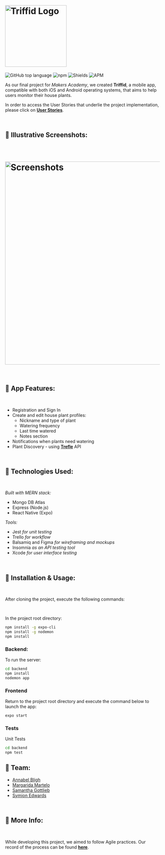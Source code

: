 
<h1 align="left"><img width="200" 
alt="Triffid Logo" 
src="https://user-images.githubusercontent.com/65411964/106170648-8f25d580-6188-11eb-8597-0160cd9ec8f1.png"> </h1>

![GitHub top language](https://img.shields.io/github/languages/top/samanthagottlieb/triffid)
![npm](https://img.shields.io/npm/v/npm)
![Shields](https://img.shields.io/david/dev/samanthagottlieb/triffid)
![APM](https://img.shields.io/apm/l/react)

 As our final project for *Makers Academy*, we created **Triffid**, a mobile app, compatible with both iOS and Android operating systems, that aims to help users monitor their house plants.   


In order to access the User Stories that underlie the project implementation, please click on [**User Stories**](https://github.com/samanthagottlieb/triffid/blob/updatingREADME/UserStories.md).

<p>&nbsp;</p>

## 🌱 **Illustrative Screenshots:**
<p>&nbsp;</p>

<h1 align="left"><img width="660" alt="Screenshots" 
src="https://user-images.githubusercontent.com/65411964/106216737-b2be3f80-61cb-11eb-9a0d-72464d2baac0.png"> </h1>

<p>&nbsp;</p>

## 🌱 **App Features:**

<p>&nbsp;</p>

* Registration and Sign In 
* Create and edit house plant profiles:
    * Nickname and type of plant
    * Watering frequency
    * Last time watered
    * Notes section
* Notifications when plants need watering
* Plant Discovery - using [**Trefle**](https://trefle.io/) API

<p>&nbsp;</p>

## 🌱 **Technologies Used:**
<p>&nbsp;</p>

*Built with MERN stack:*

* Mongo DB Atlas
* Express (Node.js) 
* React Native (Expo)

*Tools:*
* Jest *for unit testing*
* Trello *for workflow*
* Balsamiq and Figma *for wireframing and mockups*
* Insomnia *as an API testing tool*
* Xcode *for user interface testing*

<p>&nbsp;</p>

## 🌱 **Installation & Usage:**
<p>&nbsp;</p>
After cloning the project, execute the following commands: 
<p>&nbsp;</p>

In the project root directory:
```bash
npm install -g expo-cli 
npm install -g nodemon 
npm install 
```
### **Backend:**
To run the server:

```bash 
cd backend
npm install 
nodemon app 
```

### **Frontend** 
Return to the project root directory and execute the command below to launch the app:

```bash
expo start  
```

### **Tests**
Unit Tests

```bash
cd backend
npm test
```


## 🌱 **Team:**

* [Annabel Bligh](https://github.com/kabligh)
* [Margarida Martelo](https://github.com/margmartelo)
* [Samantha Gottlieb](https://github.com/samanthagottlieb)
* [Symion Edwards](https://github.com/sedwards93)


<p>&nbsp;</p>

## 🌱 **More Info:**
<p>&nbsp;</p>
 
 While developing this project, we aimed to follow Agile practices. Our record of the process can be found [**here**](https://github.com/samanthagottlieb/triffid/wiki/Log).
